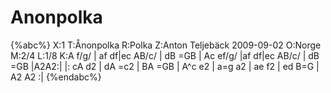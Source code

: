 # Anonpolka

{%abc%}
X:1
T:Ånonpolka
R:Polka
Z:Anton Teljebäck 2009-09-02
O:Norge
M:2/4
L:1/8
K:A
f/g/ | af df|ec AB/c/ | dB =GB | Ac ef/g/ |af df|ec AB/c/ | dB =GB |A2A2:|
|: cA d2 | dA =c2 | BA =GB | A^c e2 | a=g a2 | ae f2 | ed B=G | A2 A2 :|
{%endabc%}


